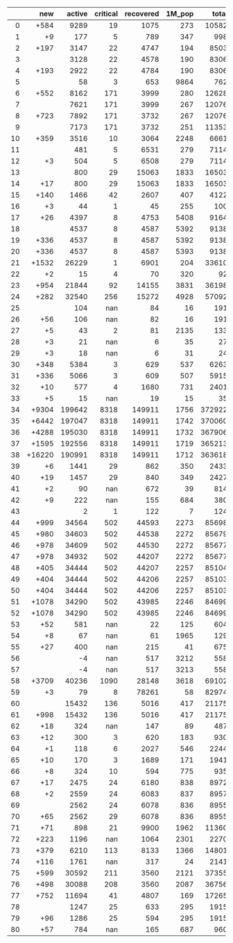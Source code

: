 |    |    new |   active |   critical |   recovered |   1M_pop |   total |
|---:|-------:|---------:|-----------:|------------:|---------:|--------:|
|  0 |   +584 |     9289 |         19 |        1075 |      273 |   10582 |
|  1 |     +9 |      177 |          5 |         789 |      347 |     998 |
|  2 |   +197 |     3147 |         22 |        4747 |      194 |    8503 |
|  3 |        |     3128 |         22 |        4578 |      190 |    8306 |
|  4 |   +193 |     2922 |         22 |        4784 |      190 |    8306 |
|  5 |        |       58 |          3 |         653 |     9864 |     762 |
|  6 |   +552 |     8162 |        171 |        3999 |      280 |   12628 |
|  7 |        |     7621 |        171 |        3999 |      267 |   12076 |
|  8 |   +723 |     7892 |        171 |        3732 |      267 |   12076 |
|  9 |        |     7173 |        171 |        3732 |      251 |   11353 |
| 10 |   +359 |     3516 |         10 |        3064 |     2248 |    6661 |
| 11 |        |      481 |          5 |        6531 |      279 |    7114 |
| 12 |     +3 |      504 |          5 |        6508 |      279 |    7114 |
| 13 |        |      800 |         29 |       15063 |     1833 |   16503 |
| 14 |    +17 |      800 |         29 |       15063 |     1833 |   16503 |
| 15 |   +140 |     1466 |         42 |        2607 |      407 |    4122 |
| 16 |     +3 |       44 |          1 |          45 |      255 |     100 |
| 17 |    +26 |     4397 |          8 |        4753 |     5408 |    9164 |
| 18 |        |     4537 |          8 |        4587 |     5392 |    9138 |
| 19 |   +336 |     4537 |          8 |        4587 |     5392 |    9138 |
| 20 |   +336 |     4537 |          8 |        4587 |     5393 |    9138 |
| 21 |  +1532 |    26229 |          1 |        6901 |      204 |   33610 |
| 22 |     +2 |       15 |          4 |          70 |      320 |      92 |
| 23 |   +954 |    21844 |         92 |       14155 |     3831 |   36198 |
| 24 |   +282 |    32540 |        256 |       15272 |     4928 |   57092 |
| 25 |        |      104 |        nan |          84 |       16 |     191 |
| 26 |    +56 |      106 |        nan |          82 |       16 |     191 |
| 27 |     +5 |       43 |          2 |          81 |     2135 |     133 |
| 28 |     +3 |       21 |        nan |           6 |       35 |      27 |
| 29 |     +3 |       18 |        nan |           6 |       31 |      24 |
| 30 |   +348 |     5384 |          3 |         629 |      537 |    6263 |
| 31 |   +336 |     5066 |          3 |         609 |      507 |    5915 |
| 32 |    +10 |      577 |          4 |        1680 |      731 |    2401 |
| 33 |     +5 |       15 |        nan |          19 |       15 |      35 |
| 34 |  +9304 |   199642 |       8318 |      149911 |     1756 |  372922 |
| 35 |  +6442 |   197047 |       8318 |      149911 |     1742 |  370060 |
| 36 |  +4288 |   195030 |       8318 |      149911 |     1732 |  367906 |
| 37 |  +1595 |   192556 |       8318 |      149911 |     1719 |  365213 |
| 38 | +16220 |   190991 |       8318 |      149911 |     1712 |  363618 |
| 39 |     +6 |     1441 |         29 |         862 |      350 |    2433 |
| 40 |    +19 |     1457 |         29 |         840 |      349 |    2427 |
| 41 |     +2 |       90 |        nan |         672 |       39 |     814 |
| 42 |     +9 |      222 |        nan |         155 |      684 |     380 |
| 43 |        |        2 |          1 |         122 |        7 |     124 |
| 44 |   +999 |    34564 |        502 |       44593 |     2273 |   85698 |
| 45 |   +980 |    34603 |        502 |       44538 |     2272 |   85679 |
| 46 |   +978 |    34609 |        502 |       44530 |     2272 |   85677 |
| 47 |   +978 |    34932 |        502 |       44207 |     2272 |   85677 |
| 48 |   +405 |    34444 |        502 |       44207 |     2257 |   85104 |
| 49 |   +404 |    34444 |        502 |       44206 |     2257 |   85103 |
| 50 |   +404 |    34444 |        502 |       44206 |     2257 |   85103 |
| 51 |  +1078 |    34290 |        502 |       43985 |     2246 |   84699 |
| 52 |  +1078 |    34290 |        502 |       43985 |     2246 |   84699 |
| 53 |    +52 |      581 |        nan |          22 |      125 |     604 |
| 54 |     +8 |       67 |        nan |          61 |     1965 |     129 |
| 55 |    +27 |      400 |        nan |         215 |       41 |     675 |
| 56 |        |       -4 |        nan |         517 |     3212 |     558 |
| 57 |        |       -4 |        nan |         517 |     3213 |     558 |
| 58 |  +3709 |    40236 |       1090 |       28148 |     3618 |   69102 |
| 59 |     +3 |       79 |          8 |       78261 |       58 |   82974 |
| 60 |        |    15432 |        136 |        5016 |      417 |   21175 |
| 61 |   +998 |    15432 |        136 |        5016 |      417 |   21175 |
| 62 |    +18 |      324 |        nan |         147 |       89 |     487 |
| 63 |    +12 |      300 |          3 |         620 |      183 |     930 |
| 64 |     +1 |      118 |          6 |        2027 |      546 |    2244 |
| 65 |    +10 |      170 |          3 |        1689 |      171 |    1941 |
| 66 |     +8 |      324 |         10 |         594 |      775 |     935 |
| 67 |    +17 |     2475 |         24 |        6180 |      838 |    8972 |
| 68 |     +2 |     2559 |         24 |        6083 |      837 |    8957 |
| 69 |        |     2562 |         24 |        6078 |      836 |    8955 |
| 70 |    +65 |     2562 |         29 |        6078 |      836 |    8955 |
| 71 |    +71 |      898 |         21 |        9900 |     1962 |   11360 |
| 72 |   +223 |     1196 |        nan |        1064 |     2301 |    2270 |
| 73 |   +379 |     6210 |        113 |        8133 |     1366 |   14801 |
| 74 |   +116 |     1761 |        nan |         317 |       24 |    2141 |
| 75 |   +599 |    30592 |        211 |        3560 |     2121 |   37355 |
| 76 |   +498 |    30088 |        208 |        3560 |     2087 |   36756 |
| 77 |   +752 |    11694 |         41 |        4807 |      169 |   17265 |
| 78 |        |     1247 |         25 |         633 |      295 |    1915 |
| 79 |    +96 |     1286 |         25 |         594 |      295 |    1915 |
| 80 |    +57 |      784 |        nan |         165 |      687 |     960 |